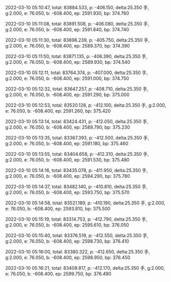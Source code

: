 2022-03-10 05:10:47, total: 83884.533, p: -406.150, delta:25.350 手, g:2.000, e: 76.050, b: -608.400, ep: 2591.930, bp: 374.760

2022-03-10 05:11:08, total: 83891.508, p: -406.080, delta:25.350 手, g:2.000, e: 76.050, b: -608.400, ep: 2591.840, bp: 374.740

2022-03-10 05:11:30, total: 83898.239, p: -405.750, delta:25.350 手, g:2.000, e: 76.050, b: -608.400, ep: 2589.370, bp: 374.390

2022-03-10 05:11:50, total: 83871.135, p: -406.390, delta:25.350 手, g:2.000, e: 76.050, b: -608.400, ep: 2589.930, bp: 374.540

2022-03-10 05:12:11, total: 83764.374, p: -407.000, delta:25.350 手, g:2.000, e: 76.050, b: -608.400, ep: 2591.000, bp: 374.750

2022-03-10 05:12:32, total: 83647.257, p: -408.710, delta:25.350 手, g:2.000, e: 76.050, b: -608.400, ep: 2591.290, bp: 375.000

2022-03-10 05:12:53, total: 83520.128, p: -412.100, delta:25.350 手, g:2.000, e: 76.050, b: -608.400, ep: 2591.260, bp: 375.420

2022-03-10 05:13:14, total: 83424.431, p: -412.050, delta:25.350 手, g:2.000, e: 76.050, b: -608.400, ep: 2589.790, bp: 375.230

2022-03-10 05:13:35, total: 83367.393, p: -412.500, delta:25.350 手, g:2.000, e: 76.050, b: -608.400, ep: 2591.180, bp: 375.460

2022-03-10 05:13:55, total: 83404.658, p: -412.310, delta:25.350 手, g:2.000, e: 76.050, b: -608.400, ep: 2591.530, bp: 375.480

2022-03-10 05:14:16, total: 83435.078, p: -411.950, delta:25.350 手, g:2.000, e: 76.050, b: -608.400, ep: 2594.290, bp: 375.780

2022-03-10 05:14:37, total: 83482.140, p: -410.810, delta:25.350 手, g:2.000, e: 76.050, b: -608.400, ep: 2593.750, bp: 375.570

2022-03-10 05:14:58, total: 83521.189, p: -410.190, delta:25.350 手, g:2.000, e: 76.050, b: -608.400, ep: 2593.810, bp: 375.500

2022-03-10 05:15:19, total: 83314.753, p: -412.790, delta:25.350 手, g:2.000, e: 76.050, b: -608.400, ep: 2595.610, bp: 376.050

2022-03-10 05:15:40, total: 83376.519, p: -412.550, delta:25.350 手, g:2.000, e: 76.050, b: -608.400, ep: 2598.730, bp: 376.410

2022-03-10 05:16:00, total: 83380.322, p: -412.650, delta:25.350 手, g:2.000, e: 76.050, b: -608.400, ep: 2598.950, bp: 376.450

2022-03-10 05:16:21, total: 83408.817, p: -412.170, delta:25.350 手, g:2.000, e: 76.050, b: -608.400, ep: 2599.750, bp: 376.490